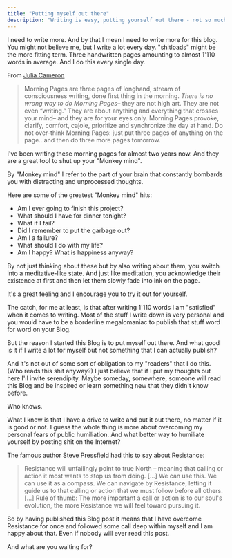 ```yaml
---
title: "Putting myself out there"
description: "Writing is easy, putting yourself out there - not so much."
---
```


I need to write more. And by that I mean I need to write more for this blog.
You might not believe me, but I write a lot every day. "shitloads" might
be the more fitting term. Three handwritten pages amounting to almost 1'110
words in average. And I do this every single day.

From [Julia
Cameron](http://juliacameronlive.com/basic-tools/morning-pages/)

> Morning Pages are three pages of longhand, stream of consciousness writing,
done first thing in the morning. *There is no wrong way to do Morning Pages*–
they are not high art. They are not even “writing.” They are about
anything and everything that crosses your mind– and they are for your eyes
only. Morning Pages provoke, clarify, comfort, cajole, prioritize and
synchronize the day at hand. Do not over-think Morning Pages: just put
three pages of anything on the page…and then do three more pages tomorrow.

I've been writing these morning pages for almost two years now.
And they are a great tool to shut up your "Monkey mind".

By "Monkey mind" I refer to the part of your brain that constantly
bombards you with distracting and unprocessed thoughts.

Here are some of the greatest "Monkey mind" hits:

- Am I ever going to finish this project?
- What should I have for dinner tonight?
- What if I fail?
- Did I remember to put the garbage out?
- Am I a failure?
- What should I do with my life?
- Am I happy? What is happiness anyway?

By not just thinking about these but by also writing about them, you switch into
a meditative-like state. And just like meditation, you acknowledge their existence
at first and then let them slowly fade into ink on the page.

It's a great feeling and I encourage you to try it out for yourself.

The catch, for me at least, is that after writing 1'110 words I am "satisfied" when
it comes to writing. Most of the stuff I write down is very personal and
you would have to be a borderline megalomaniac to publish that stuff word for word on your Blog.

But the reason I started this Blog is to put myself out there. And what good is
it if I write a lot for myself but not something that I can actually publish?

And it's not out of some sort of obligation to my "readers" that I do this. (Who reads this
shit anyway?) I just believe that if I put my thoughts out here I'll
invite serendipity. Maybe someday, somewhere, someone will read this Blog and
be inspired or learn something new that they didn't know before.

Who knows.

What I know is that I have a drive to write and put it out there, no matter if
it is good or not. I guess the whole thing is more about overcoming my personal fears of
public humiliation. And what better way to humiliate yourself by posting shit
on the Internet?

The famous author Steve Pressfield had this to say about Resistance:

> Resistance will unfailingly point to true North – meaning that calling or action it most wants to stop us from doing. [...]
We can use this. We can use it as a compass. We can navigate by Resistance, letting it guide us to that calling or action that we must follow before all others. [...]
Rule of thumb: The more important a call or action is to our soul's evolution, the more Resistance we will feel toward pursuing it.

So by having published this Blog post it means that I have overcome Resistance
for once and followed some call deep within myself and I am happy about that.
Even if nobody will ever read this post.

And what are you waiting for?
